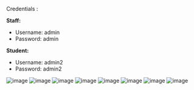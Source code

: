 Credentials :

**Staff:**

- Username: admin  
- Password: admin  

**Student:**

- Username: admin2  
- Password: admin2

![image](https://github.com/user-attachments/assets/2bdfd42c-91ac-41e4-a4da-db25d7db67f4)
![image](https://github.com/user-attachments/assets/72c20494-7f4a-4b92-b479-f932dea2132e)
![image](https://github.com/user-attachments/assets/e86660dc-2344-4878-b268-d889a95a24e0)
![image](https://github.com/user-attachments/assets/e55cadb3-94ea-4223-8c3a-85f418ce66fe)
![image](https://github.com/user-attachments/assets/5dad585e-6fb9-4cd1-be48-b1f3cbb4f190)
![image](https://github.com/user-attachments/assets/f6185697-dc3a-4352-b4cc-8a9c73bc126c)
![image](https://github.com/user-attachments/assets/2c10b110-6434-45b2-a1a5-c972e9823c02)
![image](https://github.com/user-attachments/assets/cafe2366-10c4-4ffd-b881-40eff37cbeb5)








